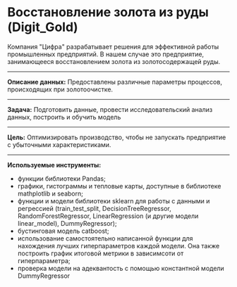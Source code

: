 # Восстановление золота из руды (Digit_Gold)
Компания "Цифра" разрабатывает решения для эффективной работы промышленных предприятий. В нашем случае это предприятие, занимающееся восстановлением золота из золотосодержащей руды. 
____

**Описание данных:** Предоставлены различные параметры процессов, происходящих при золотоочистке.  
____

**Задача:** Подготовить данные, провести исследовательский анализ данных, построить и обучить модель
____

**Цель:** Оптимизировать производство, чтобы не запускать предприятие с убыточными характеристиками. 

-----
**Используемые инструменты:**
* функции библиотеки Pandas;
* графики, гистограммы и тепловые карты, доступные в библиотеке mathplotlib и seaborn;
* функции и модели библиотеки sklearn для работы с данными и регрессией (train_test_split, DecisionTreeRegressor, RandomForestRegressor, LinearRegression (и другие модели linear_model), DummyRegressor);
* бустинговая модель catboost;
* использование самостоятельно написанной функции для нахождения лучших гиперпараметров каждой модели. Она также построить график итоговой метрики в зависимсоти от гиперпараметра;
* проверка модели на адеквантость с помощью константной модели DummyRegressor
